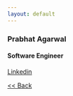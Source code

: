 ```yaml
---
layout: default
---
```


### Prabhat Agarwal
#### Software Engineer

[Linkedin](https://www.linkedin.com/in/prabhat-agarwal-905337a9/)

[<< Back](./)